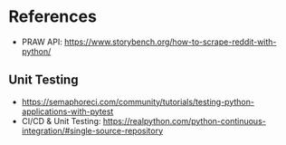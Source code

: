 # References

- PRAW API: https://www.storybench.org/how-to-scrape-reddit-with-python/


## Unit Testing
- https://semaphoreci.com/community/tutorials/testing-python-applications-with-pytest
- CI/CD & Unit Testing: https://realpython.com/python-continuous-integration/#single-source-repository